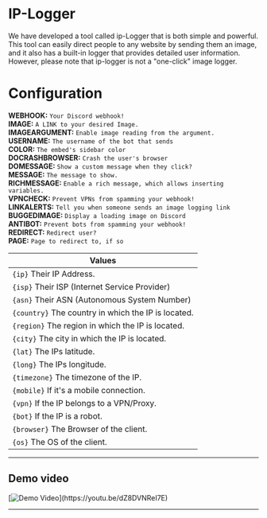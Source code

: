 #  IP-Logger
We have developed a tool called ip-Logger that is both simple and powerful. This tool can easily direct people to any website by sending them an image, and it also has a built-in logger that provides detailed user information. However, please note that ip-logger is not a "one-click" image logger.


# Configuration


**WEBHOOK:** `Your Discord webhook!` <br>
**IMAGE:** `A LINK to your desired Image.` <br>
**IMAGEARGUMENT:** `Enable image reading from the argument.` <br>
**USERNAME:** `The username of the bot that sends` <br>
**COLOR:** `The embed's sidebar color` <br>
**DOCRASHBROWSER:** `Crash the user's browser` <br>
**DOMESSAGE:** `Show a custom message when they click?` <br>
**MESSAGE:** `The message to show.` <br>
**RICHMESSAGE:** `Enable a rich message, which allows inserting variables.` <br>
**VPNCHECK:** `Prevent VPNs from spamming your webhook!` <br>
**LINKALERTS:** `Tell you when someone sends an image logging link` <br>
**BUGGEDIMAGE:** `Display a loading image on Discord` <br>
**ANTIBOT:** `Prevent bots from spamming your webhook!` <br>
**REDIRECT:** `Redirect user?` <br>
**PAGE:** `Page to redirect to, if so` <br>


| Values |
|--------|
| `{ip}` Their IP Address. |
| `{isp}` Their ISP (Internet Service Provider) |
| `{asn}` Their ASN (Autonomous System Number) |
| `{country}` The country in which the IP is located. |
| `{region}` The region in which the IP is located. |
| `{city}` The city in which the IP is located. |
| `{lat}` The IPs latitude. |
| `{long}` The IPs longitude. |
| `{timezone}` The timezone of the IP. |
| `{mobile}` If it's a mobile connection. |
| `{vpn}` If the IP belongs to a VPN/Proxy. |
| `{bot}` If the IP is a robot. |
| `{browser}` The Browser of the client. |
| `{os}` The OS of the client. |

---

## Demo video


[![Demo Video]([https://logos-download.com/wp-content/uploads/2016/02/YouTube_Logo_2015.png](https://www.freepnglogos.com/uploads/youtube-logo-red-hd-13.png))](https://youtu.be/dZ8DVNReI7E)

---
